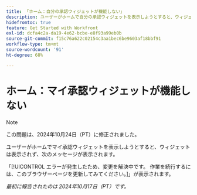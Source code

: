 ```yaml
---
title: 「ホーム：自分の承認ウィジェットが機能しない」
description: ユーザーがホームで自分の承認ウィジェットを表示しようとすると、ウィジェットは表示されず、ユーザーにメッセージが表示されます。
hidefromtoc: true
feature: Get Started with Workfront
exl-id: dcfa4c2a-da19-4e62-bcbe-e8f93a99eb0b
source-git-commit: f15c76a622c02154c3aa1bec6be9603af18bbf91
workflow-type: tm+mt
source-wordcount: '91'
ht-degree: 68%

---
```


# ホーム：マイ承認ウィジェットが機能しない

>[!NOTE]
>
>この問題は、2024年10月24日（PT）に修正されました。

ユーザーがホームでマイ承認ウィジェットを表示しようとすると、ウィジェットは表示されず、次のメッセージが表示されます。

「[!UICONTROL エラーが発生したため、変更を解決中です。 作業を続行するには、このブラウザーページを更新してみてください。]」が表示されます。

_最初に報告されたのは 2024年10月17日（PT）です。_
